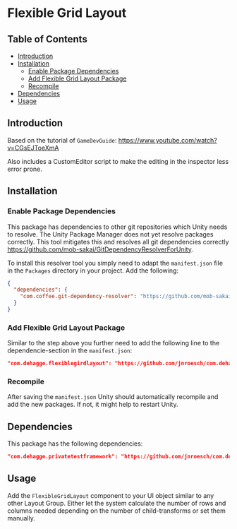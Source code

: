 # Flexible Grid Layout

## Table of Contents
- [Introduction](#introduction)
- [Installation](#installation)
    - [Enable Package Dependencies](#enable-package-dependencies)
    - [Add Flexible Grid Layout Package](#add-flexible-grid-layout-package)
    - [Recompile](#recompile)
- [Dependencies](#dependencies)
- [Usage](#usage)

## Introduction

Based on the tutorial of `GameDevGuide`: https://www.youtube.com/watch?v=CGsEJToeXmA

Also includes a CustomEditor script to make the editing in the inspector less error prone.

## Installation

### Enable Package Dependencies
This package has dependencies to other git repositories which Unity needs to resolve. The Unity Package Manager does not yet resolve packages correctly. This tool mitigates this and resolves all git dependencies correctly https://github.com/mob-sakai/GitDependencyResolverForUnity. 

To install this resolver tool you simply need to adapt the `manifest.json` file in the `Packages` directory in your project. Add the following:
```json
{
  "dependencies": {
    "com.coffee.git-dependency-resolver": "https://github.com/mob-sakai/GitDependencyResolverForUnity.git"
  }
}
```

### Add Flexible Grid Layout Package

Similar to the step above you further need to add the following line to the dependencie-section in the `manifest.json`:

```json
"com.dehagge.flexiblegirdlayout": "https://github.com/jnroesch/com.dehagge.flexiblegridlayout.git"
``` 

### Recompile

After saving the `manifest.json` Unity should automatically recompile and add the new packages. If not, it might help to restart Unity. 

## Dependencies
This package has the following dependencies:

```json
"com.dehagge.privatetestframework": "https://github.com/jnroesch/com.dehagge.privatetestframework.git#v0.1.0"
```

## Usage

Add the `FlexibleGridLayout` component to your UI object similar to any other Layout Group. Either let the system calculate the number of rows and columns needed depending on the number of child-transforms or set them manually.
